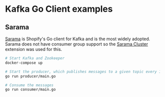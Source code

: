 # Kafka Go Client examples

## Sarama
[Sarama](https://github.com/Shopify/sarama) is Shopify's Go client for Kafka and is the most widely adopted. Sarama does not have consumer group support so the [Sarama Cluster](https://github.com/bsm/sarama-cluster) extension was used for this.

```sh
# Start Kafka and Zookeeper
docker-compose up 

# Start the producer, which publishes messages to a given topic every 10 seconds
go run producer/main.go

# Consume the messages
go run consumer/main.go
```